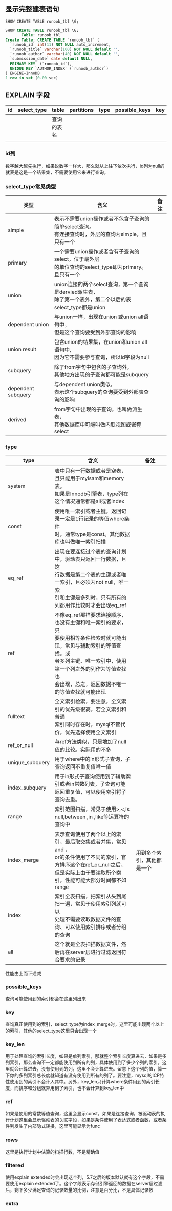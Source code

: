 ## 显示完整建表语句

`SHOW CREATE TABLE runoob_tbl \G;`

```sql
SHOW CREATE TABLE runoob_tbl \G;
       Table: runoob_tbl
Create Table: CREATE TABLE `runoob_tbl` (
  `runoob_id` int(11) NOT NULL auto_increment,
  `runoob_title` varchar(100) NOT NULL default '',
  `runoob_author` varchar(40) NOT NULL default '',
  `submission_date` date default NULL,
  PRIMARY KEY  (`runoob_id`),
  UNIQUE KEY `AUTHOR_INDEX` (`runoob_author`)
) ENGINE=InnoDB 
1 row in set (0.00 sec)
```



## EXPLAIN 字段





| id   | select_type | table      | partitions | type | possible_keys | key  | key_len | ref  | rows | filtered | Extra |
| ---- | ----------- | ---------- | ---------- | ---- | ------------- | ---- | ------- | ---- | ---- | -------- | ----- |
|      |             | 查询的表名 |            |      |               |      |         |      |      |          |       |
|      |             |            |            |      |               |      |         |      |      |          |       |



### id列

数字越大越先执行，如果说数字一样大，那么就从上往下依次执行，id列为null的就表是这是一个结果集，不需要使用它来进行查询。



### select_type常见类型



| 类型               | 含义                                                         | 备注 |
| ------------------ | ------------------------------------------------------------ | ---- |
| simple             | 表示不需要union操作或者不包含子查询的简单select查询。<br />有连接查询时，外层的查询为simple，且只有一个 |      |
| primary            | 一个需要union操作或者含有子查询的select，位于最外层<br />的单位查询的select_type即为primary。且只有一个 |      |
| union              | union连接的两个select查询，第一个查询是dervied派生表，<br />除了第一个表外，第二个以后的表select_type都是union |      |
| dependent union    | 与union一样，出现在union 或union all语句中，<br />但是这个查询要受到外部查询的影响 |      |
| union result       | 包含union的结果集，在union和union all语句中,<br />因为它不需要参与查询，所以id字段为null |      |
| subquery           | 除了from字句中包含的子查询外，<br />其他地方出现的子查询都可能是subquery |      |
| dependent subquery | 与dependent union类似，<br />表示这个subquery的查询要受到外部表查询的影响 |      |
| derived            | from字句中出现的子查询，也叫做派生表，<br />其他数据库中可能叫做内联视图或嵌套select |      |



### type

| type            | 含义                                                         | 备注                       |
| --------------- | ------------------------------------------------------------ | -------------------------- |
| system          | 表中只有一行数据或者是空表，且只能用于myisam和memory表。<br />如果是Innodb引擎表，type列在这个情况通常都是all或者index |                            |
| const           | 使用唯一索引或者主键，返回记录一定是1行记录的等值where条件<br />时，通常type是const。其他数据库也叫做唯一索引扫描 |                            |
| eq_ref          | 出现在要连接过个表的查询计划中，驱动表只返回一行数据，且这<br />行数据是第二个表的主键或者唯一索引，且必须为not null，唯一索<br />引和主键是多列时，只有所有的列都用作比较时才会出现eq_ref |                            |
| ref             | 不像eq_ref那样要求连接顺序，也没有主键和唯一索引的要求，只<br />要使用相等条件检索时就可能出现，常见与辅助索引的等值查找。或<br />者多列主键、唯一索引中，使用第一个列之外的列作为等值查找也<br />会出现，总之，返回数据不唯一的等值查找就可能出现 |                            |
| fulltext        | 全文索引检索，要注意，全文索引的优先级很高，若全文索引和普通<br />索引同时存在时，mysql不管代价，优先选择使用全文索引 |                            |
| ref_or_null     | 与ref方法类似，只是增加了null值的比较。实际用的不多          |                            |
| unique_subquery | 用于where中的in形式子查询，子查询返回不重复值唯一值          |                            |
| index_subquery  | 用于in形式子查询使用到了辅助索引或者in常数列表，子查询可能<br />返回重复值，可以使用索引将子查询去重。 |                            |
| range           | 索引范围扫描，常见于使用>,<,is null,between ,in ,like等运算符的查询中 |                            |
| index_merge     | 表示查询使用了两个以上的索引，最后取交集或者并集，常见and ，<br />or的条件使用了不同的索引，官方排序这个在ref_or_null之后，<br />但是实际上由于要读取所个索引，性能可能大部分时间都不如range | 用到多个索引，其他都是一个 |
| index           | 索引全表扫描，把索引从头到尾扫一遍，常见于使用索引列就可以<br />处理不需要读取数据文件的查询、可以使用索引排序或者分组的查询 |                            |
| all             | 这个就是全表扫描数据文件，然后再在server层进行过滤返回符合要求的记录 |                            |



性能由上而下递减



### possible_keys

查询可能使用到的索引都会在这里列出来



### key

查询真正使用到的索引，select_type为index_merge时，这里可能出现两个以上的索引，其他的select_type这里只会出现一个



### key_len

用于处理查询的索引长度，如果是单列索引，那就整个索引长度算进去，如果是多列索引，那么查询不一定都能使用到所有的列，具体使用到了多少个列的索引，这里就会计算进去，没有使用到的列，这里不会计算进去。留意下这个列的值，算一下你的多列索引总长度就知道有没有使用到所有的列了。要注意，mysql的ICP特性使用到的索引不会计入其中。另外，key_len只计算where条件用到的索引长度，而排序和分组就算用到了索引，也不会计算到key_len中





### ref

如果是使用的常数等值查询，这里会显示const，如果是连接查询，被驱动表的执行计划这里会显示驱动表的关联字段，如果是条件使用了表达式或者函数，或者条件列发生了内部隐式转换，这里可能显示为func



### rows

这里是执行计划中估算的扫描行数，不是精确值



### filtered

使用explain extended时会出现这个列，5.7之后的版本默认就有这个字段，不需要使用explain extended了。这个字段表示存储引擎返回的数据在server层过滤后，剩下多少满足查询的记录数量的比例，注意是百分比，不是具体记录数



### extra